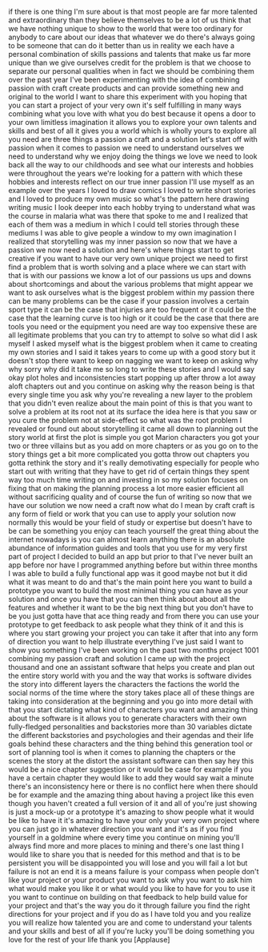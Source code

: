 
if there is one thing I&#39;m sure about is
that most people are far more talented
and extraordinary than they believe
themselves to be a lot of us think that
we have nothing unique to show to the
world that were too ordinary for anybody
to care about our ideas that whatever we
do there&#39;s always going to be someone
that can do it better than us
in reality we each have a personal
combination of skills passions and
talents that make us far more unique
than we give ourselves credit for the
problem is that we choose to separate
our personal qualities when in fact we
should be combining them over the past
year I&#39;ve been experimenting with the
idea of combining passion with craft
create products and can provide
something new and original to the world
I want to share this experiment with you
hoping that you can start a project of
your very own it&#39;s self fulfilling in
many ways combining what you love with
what you do best because it opens a door
to your own limitless imagination it
allows you to explore your own talents
and skills and best of all it gives you
a world which is wholly yours to explore
all you need are three things a passion
a craft and a solution let&#39;s start off
with passion when it comes to passion we
need to understand ourselves we need to
understand why we enjoy doing the things
we love we need to look back all the way
to our childhoods and see what our
interests and hobbies were throughout
the years we&#39;re looking for a pattern
with which these hobbies and interests
reflect on our true inner passion I&#39;ll
use myself as an example
over the years I loved to draw comics I
loved to write short stories and I loved
to produce my own music so what&#39;s the
pattern here drawing writing music I
look deeper into each hobby trying to
understand what was the course in
malaria what was there that spoke to me
and I realized that each of them was a
medium in which I could tell stories
through these mediums I was able to give
people a window to my own imagination I
realized that storytelling was my inner
passion so now that we have a passion
we now need a solution and here&#39;s where
things start to get creative if you want
to have our very own unique project we
need to first find a problem that is
worth solving and a place where we can
start with that is with our passions we
know a lot of our passions us ups and
downs about shortcomings and about the
various problems that might appear we
want to ask ourselves what is the
biggest problem within my passion there
can be many problems can be the case if
your passion involves a certain sport
type it can be the case that injuries
are too frequent or it could be the case
that the learning curve is too high or
it could be the case that there are
tools you need or the equipment you need
are way too expensive these are all
legitimate problems that you can try to
attempt to solve so what did I ask
myself I asked myself what is the
biggest problem when it came to creating
my own stories and I said it takes years
to come up with a good story but it
doesn&#39;t stop there want to keep on
nagging we want to keep on asking why
why sorry
why did it take me so long to write
these stories and I would say okay plot
holes and inconsistencies start popping
up after throw a lot away aloft chapters
out and you continue on asking why the
reason being is that every single time
you ask why you&#39;re revealing a new layer
to the problem that you didn&#39;t even
realize about the main point of this is
that you want to solve a problem at its
root not at its surface the idea here is
that you saw or you cure the problem not
at side-effect so what was the root
problem I revealed or found out about
storytelling it came all down to
planning out the story world at first
the plot is simple you got Marion
characters you got your two or three
villains but as you add on more chapters
or as you go on to the story things get
a bit more complicated you gotta throw
out chapters you gotta rethink the story
and it&#39;s really demotivating especially
for people who start out with writing
that they have to get rid of certain
things they spent way too much time
writing on and investing in so my
solution focuses on fixing that on
making the planning process a lot more
easier efficient all without sacrificing
quality and of course the fun of writing
so now that we have our solution we now
need a craft now what do I mean by craft
craft is any form of field or work that
you can use to apply your solution now
normally this would be your field of
study or expertise but doesn&#39;t have to
be can be something you enjoy can teach
yourself the great thing about the
internet nowadays is you can almost
learn anything there is an absolute
abundance of information guides and
tools that you
use for my very first part of project I
decided to build an app but prior to
that I&#39;ve never built an app before nor
have I programmed anything before but
within three months I was able to build
a fully functional app was it good maybe
not but it did what it was meant to do
and that&#39;s the main point here you want
to build a prototype you want to build
the most minimal thing you can have as
your solution and once you have that you
can then think about about all the
features and whether it want to be the
big next thing but you don&#39;t have to be
you just gotta have that ace thing ready
and from there you can use your
prototype to get feedback to ask people
what they think of it and this is where
you start growing your project you can
take it after that into any form of
direction you want to help illustrate
everything I&#39;ve just said I want to show
you something I&#39;ve been working on the
past two months project 1001 combining
my passion craft and solution I came up
with the project thousand and one an
assistant software that helps you create
and plan out the entire story world with
you and the way that works is software
divides the story into different layers
the characters the factions the world
the social norms of the time where the
story takes place all of these things
are taking into consideration at the
beginning and you go into more detail
with that you start dictating what kind
of characters you want and amazing thing
about the software is it allows you to
generate characters with their own
fully-fledged personalities and
backstories more than 30 variables
dictate the different backstories and
psychologies and their agendas and their
life goals behind these characters and
the thing behind this generation tool or
sort of planning tool is
when it comes to planning the chapters
or the scenes the story at the distort
the assistant software can then say hey
this would be a nice chapter suggestion
or it would be case for example if you
have a certain chapter they would like
to add they would say wait a minute
there&#39;s an inconsistency here or there
is no conflict here when there should be
for example and the amazing thing about
having a project like this even though
you haven&#39;t created a full version of it
and all of you&#39;re just showing is just a
mock-up or a prototype it&#39;s amazing to
show people what it would be like to
have it it&#39;s amazing to have your only
your very own project where you can just
go in whatever direction you want and
it&#39;s as if you find yourself in a
goldmine where every time you continue
on mining you&#39;ll always find more and
more places to mining and there&#39;s one
last thing I would like to share you
that is needed for this method and that
is to be persistent you will be
disappointed you will lose and you will
fail a lot but failure is not an end it
is a means failure is your compass when
people don&#39;t like your project or your
product you want to ask why you want to
ask him what would make you like it or
what would you like to have for you to
use it you want to continue on building
on that feedback to help build value for
your project and that&#39;s the way you do
it through failure you find the right
directions for your project and if you
do as I have told you and you realize
you will realize how talented you are
and come to understand your talents and
your skills and best of all if you&#39;re
lucky you&#39;ll be doing something you love
for the rest of your life
thank you
[Applause]
